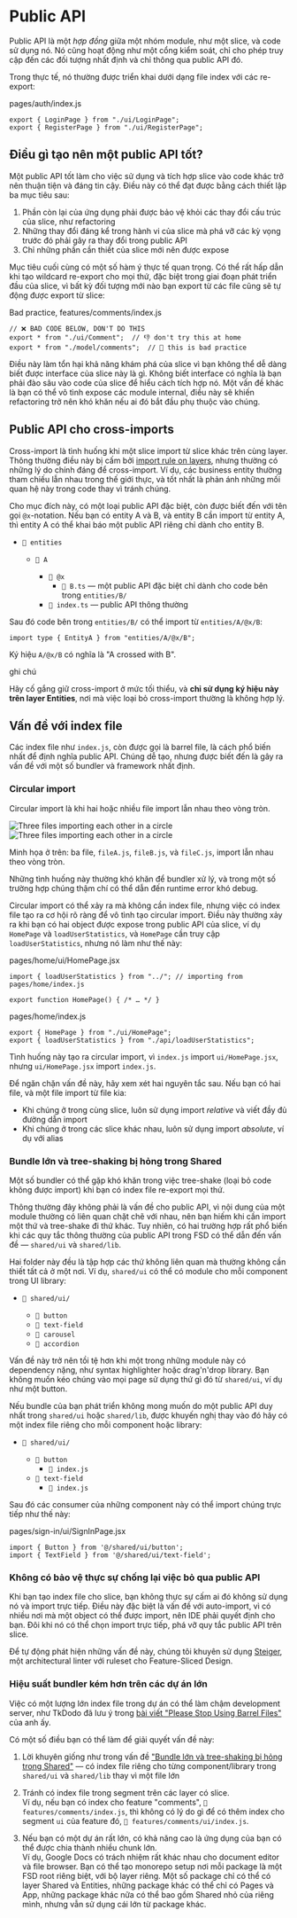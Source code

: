 # Public API

Public API là một *hợp đồng* giữa một nhóm module, như một slice, và code sử dụng nó. Nó cũng hoạt động như một cổng kiểm soát, chỉ cho phép truy cập đến các đối tượng nhất định và chỉ thông qua public API đó.

Trong thực tế, nó thường được triển khai dưới dạng file index với các re-export:

pages/auth/index.js

```
export { LoginPage } from "./ui/LoginPage";
export { RegisterPage } from "./ui/RegisterPage";
```

## Điều gì tạo nên một public API tốt?[​](#điều-gì-tạo-nên-một-public-api-tốt "Link trực tiếp đến heading")

Một public API tốt làm cho việc sử dụng và tích hợp slice vào code khác trở nên thuận tiện và đáng tin cậy. Điều này có thể đạt được bằng cách thiết lập ba mục tiêu sau:

1. Phần còn lại của ứng dụng phải được bảo vệ khỏi các thay đổi cấu trúc của slice, như refactoring
2. Những thay đổi đáng kể trong hành vi của slice mà phá vỡ các kỳ vọng trước đó phải gây ra thay đổi trong public API
3. Chỉ những phần cần thiết của slice mới nên được expose

Mục tiêu cuối cùng có một số hàm ý thực tế quan trọng. Có thể rất hấp dẫn khi tạo wildcard re-export cho mọi thứ, đặc biệt trong giai đoạn phát triển đầu của slice, vì bất kỳ đối tượng mới nào bạn export từ các file cũng sẽ tự động được export từ slice:

Bad practice, features/comments/index.js

```
// ❌ BAD CODE BELOW, DON'T DO THIS
export * from "./ui/Comment";  // 👎 don't try this at home
export * from "./model/comments";  // 💩 this is bad practice
```

Điều này làm tổn hại khả năng khám phá của slice vì bạn không thể dễ dàng biết được interface của slice này là gì. Không biết interface có nghĩa là bạn phải đào sâu vào code của slice để hiểu cách tích hợp nó. Một vấn đề khác là bạn có thể vô tình expose các module internal, điều này sẽ khiến refactoring trở nên khó khăn nếu ai đó bắt đầu phụ thuộc vào chúng.

## Public API cho cross-imports[​](#public-api-for-cross-imports "Link trực tiếp đến heading")

Cross-import là tình huống khi một slice import từ slice khác trên cùng layer. Thông thường điều này bị cấm bởi [import rule on layers](/documentation/vi/docs/reference/layers.md#import-rule-on-layers), nhưng thường có những lý do chính đáng để cross-import. Ví dụ, các business entity thường tham chiếu lẫn nhau trong thế giới thực, và tốt nhất là phản ánh những mối quan hệ này trong code thay vì tránh chúng.

Cho mục đích này, có một loại public API đặc biệt, còn được biết đến với tên gọi `@x`-notation. Nếu bạn có entity A và B, và entity B cần import từ entity A, thì entity A có thể khai báo một public API riêng chỉ dành cho entity B.

* `📂 entities`

  * `📂 A`

    * `📂 @x`
      * `📄 B.ts` — một public API đặc biệt chỉ dành cho code bên trong `entities/B/`
    * `📄 index.ts` — public API thông thường

Sau đó code bên trong `entities/B/` có thể import từ `entities/A/@x/B`:

```
import type { EntityA } from "entities/A/@x/B";
```

Ký hiệu `A/@x/B` có nghĩa là "A crossed with B".

ghi chú

Hãy cố gắng giữ cross-import ở mức tối thiểu, và **chỉ sử dụng ký hiệu này trên layer Entities**, nơi mà việc loại bỏ cross-import thường là không hợp lý.

## Vấn đề với index file[​](#vấn-đề-với-index-file "Link trực tiếp đến heading")

Các index file như `index.js`, còn được gọi là barrel file, là cách phổ biến nhất để định nghĩa public API. Chúng dễ tạo, nhưng được biết đến là gây ra vấn đề với một số bundler và framework nhất định.

### Circular import[​](#circular-import "Link trực tiếp đến heading")

Circular import là khi hai hoặc nhiều file import lẫn nhau theo vòng tròn.

![Three files importing each other in a circle](/documentation/vi/img/circular-import-light.svg#light-mode-only)![Three files importing each other in a circle](/documentation/vi/img/circular-import-dark.svg#dark-mode-only)

Minh họa ở trên: ba file, `fileA.js`, `fileB.js`, và `fileC.js`, import lẫn nhau theo vòng tròn.

Những tình huống này thường khó khăn để bundler xử lý, và trong một số trường hợp chúng thậm chí có thể dẫn đến runtime error khó debug.

Circular import có thể xảy ra mà không cần index file, nhưng việc có index file tạo ra cơ hội rõ ràng để vô tình tạo circular import. Điều này thường xảy ra khi bạn có hai object được expose trong public API của slice, ví dụ `HomePage` và `loadUserStatistics`, và `HomePage` cần truy cập `loadUserStatistics`, nhưng nó làm như thế này:

pages/home/ui/HomePage.jsx

```
import { loadUserStatistics } from "../"; // importing from pages/home/index.js

export function HomePage() { /* … */ }
```

pages/home/index.js

```
export { HomePage } from "./ui/HomePage";
export { loadUserStatistics } from "./api/loadUserStatistics";
```

Tình huống này tạo ra circular import, vì `index.js` import `ui/HomePage.jsx`, nhưng `ui/HomePage.jsx` import `index.js`.

Để ngăn chặn vấn đề này, hãy xem xét hai nguyên tắc sau. Nếu bạn có hai file, và một file import từ file kia:

* Khi chúng ở trong cùng slice, luôn sử dụng import *relative* và viết đầy đủ đường dẫn import
* Khi chúng ở trong các slice khác nhau, luôn sử dụng import *absolute*, ví dụ với alias

### Bundle lớn và tree-shaking bị hỏng trong Shared[​](#large-bundles "Link trực tiếp đến heading")

Một số bundler có thể gặp khó khăn trong việc tree-shake (loại bỏ code không được import) khi bạn có index file re-export mọi thứ.

Thông thường đây không phải là vấn đề cho public API, vì nội dung của một module thường có liên quan chặt chẽ với nhau, nên bạn hiếm khi cần import một thứ và tree-shake đi thứ khác. Tuy nhiên, có hai trường hợp rất phổ biến khi các quy tắc thông thường của public API trong FSD có thể dẫn đến vấn đề — `shared/ui` và `shared/lib`.

Hai folder này đều là tập hợp các thứ không liên quan mà thường không cần thiết tất cả ở một nơi. Ví dụ, `shared/ui` có thể có module cho mỗi component trong UI library:

* `📂 shared/ui/`

  * `📁 button`
  * `📁 text-field`
  * `📁 carousel`
  * `📁 accordion`

Vấn đề này trở nên tồi tệ hơn khi một trong những module này có dependency nặng, như syntax highlighter hoặc drag'n'drop library. Bạn không muốn kéo chúng vào mọi page sử dụng thứ gì đó từ `shared/ui`, ví dụ như một button.

Nếu bundle của bạn phát triển không mong muốn do một public API duy nhất trong `shared/ui` hoặc `shared/lib`, được khuyến nghị thay vào đó hãy có một index file riêng cho mỗi component hoặc library:

* `📂 shared/ui/`

  * `📂 button`
    * `📄 index.js`
  * `📂 text-field`
    * `📄 index.js`

Sau đó các consumer của những component này có thể import chúng trực tiếp như thế này:

pages/sign-in/ui/SignInPage.jsx

```
import { Button } from '@/shared/ui/button';
import { TextField } from '@/shared/ui/text-field';
```

### Không có bảo vệ thực sự chống lại việc bỏ qua public API[​](#không-có-bảo-vệ-thực-sự-chống-lại-việc-bỏ-qua-public-api "Link trực tiếp đến heading")

Khi bạn tạo index file cho slice, bạn không thực sự cấm ai đó không sử dụng nó và import trực tiếp. Điều này đặc biệt là vấn đề với auto-import, vì có nhiều nơi mà một object có thể được import, nên IDE phải quyết định cho bạn. Đôi khi nó có thể chọn import trực tiếp, phá vỡ quy tắc public API trên slice.

Để tự động phát hiện những vấn đề này, chúng tôi khuyên sử dụng [Steiger](https://github.com/feature-sliced/steiger), một architectural linter với ruleset cho Feature-Sliced Design.

### Hiệu suất bundler kém hơn trên các dự án lớn[​](#hiệu-suất-bundler-kém-hơn-trên-các-dự-án-lớn "Link trực tiếp đến heading")

Việc có một lượng lớn index file trong dự án có thể làm chậm development server, như TkDodo đã lưu ý trong [bài viết "Please Stop Using Barrel Files"](https://tkdodo.eu/blog/please-stop-using-barrel-files) của anh ấy.

Có một số điều bạn có thể làm để giải quyết vấn đề này:

1. Lời khuyên giống như trong vấn đề ["Bundle lớn và tree-shaking bị hỏng trong Shared"](#large-bundles) — có index file riêng cho từng component/library trong `shared/ui` và `shared/lib` thay vì một file lớn

2. Tránh có index file trong segment trên các layer có slice.<br /><!-- -->Ví dụ, nếu bạn có index cho feature "comments", `📄 features/comments/index.js`, thì không có lý do gì để có thêm index cho segment `ui` của feature đó, `📄 features/comments/ui/index.js`.

3. Nếu bạn có một dự án rất lớn, có khả năng cao là ứng dụng của bạn có thể được chia thành nhiều chunk lớn.<br /><!-- -->Ví dụ, Google Docs có trách nhiệm rất khác nhau cho document editor và file browser. Bạn có thể tạo monorepo setup nơi mỗi package là một FSD root riêng biệt, với bộ layer riêng. Một số package chỉ có thể có layer Shared và Entities, những package khác có thể chỉ có Pages và App, những package khác nữa có thể bao gồm Shared nhỏ của riêng mình, nhưng vẫn sử dụng cái lớn từ package khác.
